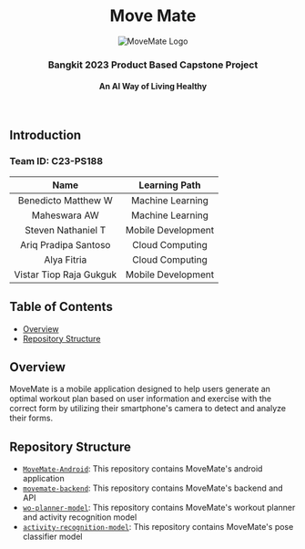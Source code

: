 <h1 align="center">Move Mate</h1>
<p align="center">
  <img src="https://github.com/pdshi/.github/assets/85666915/a97ba559-345d-4d5e-bbcc-9af4be126a8f" alt="MoveMate Logo">
</p>
<h3 align="center">Bangkit 2023 Product Based Capstone Project</h3>
<h4 align="center">An AI Way of Living Healthy</h4>
<br>

## Introduction
### Team ID: C23-PS188
| Name | Learning Path |
| :---: | :---: |
| Benedicto Matthew W | Machine Learning |
| Maheswara AW | Machine Learning |
| Steven Nathaniel T | Mobile Development |
| Ariq Pradipa Santoso | Cloud Computing |
| Alya Fitria | Cloud Computing |
| Vistar Tiop Raja Gukguk | Mobile Development |

## Table of Contents

- [Overview](#overview)
- [Repository Structure](#repository-structure)

## Overview
MoveMate is a mobile application designed to help users generate an optimal workout plan based on user information and exercise with the correct form by utilizing their smartphone's camera to detect and analyze their forms.

## Repository Structure
- [`MoveMate-Android`](https://github.com/pdshi/MoveMate-Android): This repository contains MoveMate's android application
- [`movemate-backend`](https://github.com/pdshi/movemate-backend): This repository contains MoveMate's backend and API
- [`wo-planner-model`](https://github.com/pdshi/wo-planner-model): This repository contains MoveMate's workout planner and activity recognition model
- [`activity-recognition-model`](https://github.com/pdshi/activity-recognition-model): This repository contains MoveMate's pose classifier model
